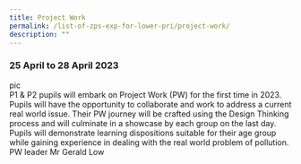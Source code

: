 ```yaml
---
title: Project Work
permalink: /list-of-zps-exp-for-lower-pri/project-work/
description: ""
---
```

### **25 April to 28 April 2023**
pic<br>P1 &amp; P2 pupils will embark on Project Work (PW) for the first time in 2023. Pupils will have the opportunity to collaborate and work to address a current real world issue. Their PW journey will be crafted using the Design Thinking process and will culminate in a showcase by each group on the last day. Pupils will demonstrate learning dispositions suitable for their age group while gaining experience in dealing with the real world problem of pollution.<br>PW leader Mr Gerald Low
